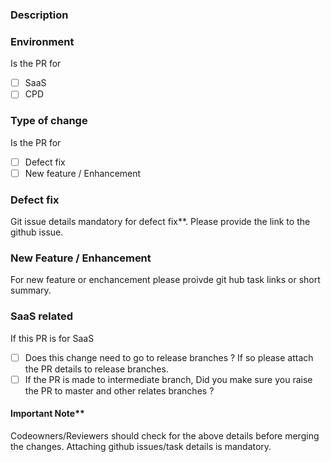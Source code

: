### Description
<!--
Please include a summary of the changes and the related issue.
-->

### Environment

Is the PR for

- [ ] SaaS
- [ ] CPD

### Type of change

Is the PR for

- [ ] Defect fix
- [ ] New feature / Enhancement

### Defect fix

Git issue details mandatory for defect fix**. Please provide the link to the github issue.

### New Feature / Enhancement

For new feature or enchancement please proivde git hub task links or short summary.

### SaaS related

If this PR is for SaaS

- [ ] Does this change need to go to release branches ? If so please attach the PR details to release branches.
- [ ] If the PR is made to intermediate branch, Did you make sure you raise the PR to master and other relates branches ?

#### Important Note**

Codeowners/Reviewers should check for the above details before merging the changes. Attaching github issues/task details is mandatory.
